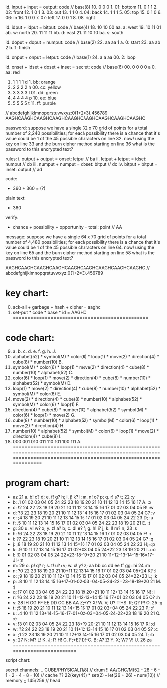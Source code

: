 id. input + input =                 output: code            // base(8)
10. 0       0                       0       1.             01: bottom
11. 0       1                       1       2.             02: front
12. 1       0                       1       3.             03: out
13. 1       1                       0       4.             04: back
14. 1       1                       1       5.             05: top
15. 0       1                       0       6.             06: in
16. 1       0                       0       7.             07: left
17. 0       0                       1       8.             08: right

id. idput + idput =                 bitput: code            // base(4)
18. 10      10                      00      aa.             a: west
19. 10      11                      01      ab.             w: north
20. 11      11                      11      bb.             d: east
21. 11      10                      10      ba.             s: south

id. doput + doput =                 numput: code            // base(2)
22. aa      aa                      1       a.              0: start
23. aa      ab                      2       b.              1: finish

id. onput + onput =                 letput: code            // base(1)
24. a       a                       aa      00.             2: loop

id. onset + idset + doset + inset = secret: code            // base(6)
00. 0       0       0       0       a       0.             aa: red
01. 1       1       1       1       d       1.             bb: orange
02. 2       2       2       2       h       00.            cc: yellow
03. 3       3       3       3       l       01.            dd: green
04. 4       4       4       4       p       10.            ee: blue
05. 5       5       5       5       t       11.            ff: purple

// abcdefghijklmnopqrstuvwxyz:0(1+2=3).456789
AAGHCAAGHCAAGHCAAGHCAAGHCAAGHCAAGHCAAGHCAAGHC

password:
suppose we have a single 32 x 70 grid of points for a total number of
2,240 possibilities; for each possibility there is a chance that it's
value could be 1 of the 45 possible characters on line 32. now! using
the key on line 33 and the burn cipher method starting on line 36
what is the password to this encrypted text?

rules:
  i. output + output = onset: letput // ba
 ii. letput + letput = idset: numput // cb
iii. numput + numput = doset: bitput // dc
 iv. bitput + bitput = inset: output // ad

code:
- 360 + 360 = (?)

plain text:
- 360

verify:
- chance + possibility + opportunity = total: point // AA

message:
suppose we have a single 64 x 70 grid of points for a total number of
4,480 possibilities; for each possibility there is a chance that it's
value could be 1 of the 45 possible characters on line 64. now! using
the key on line 65 and the burn cipher method starting on line 58
what is the password to this encrypted text?

AAGHCAAGHCAAGHCAAGHCAAGHCAAGHCAAGHCAAGHCAAGHC
// abcdefghijklmnopqrstuvwxyz:0(1+2=3).456789

key chart:
===============================================
0000. ack-all + garbage + hash + cipher = aaghc
1111. set-put * code    * base * id     = AAGHC
===============================================

code chart:
===================================================================================================================================================================
9. a.                  b.                  c.                  d.                  e.                  f.                  g.                  h.                J.
1. alphabet(52)      * symbol(M)         * color(6)          * loop(1)           * move(2)           * direction(4)      * cube(8)           * number(10)        B.
2. symbol(M)         * color(6)          * loop(1)           * move(2)           * direction(4)      * cube(8)           * number(10)        * alphabet(52)      C.
3. color(6)          * loop(1)           * move(2)           * direction(4)      * cube(8)           * number(10)        * alphabet(52)      * symbol(M)         D.
4. loop(1)           * move(2)           * direction(4)      * cube(8)           * number(10)        * alphabet(52)      * symbol(M)         * color(6)          E.
5. move(2)           * direction(4)      * cube(8)           * number(10)        * alphabet(52)      * symbol(M)         * color(6)          * loop(1)           F.
6. direction(4)      * cube(8)           * number(10)        * alphabet(52)      * symbol(M)         * color(6)          * loop(1)           * move(2)           G.
7. cube(8)           * number(10)        * alphabet(52)      * symbol(M)         * color(6)          * loop(1)           * move(2)           * direction(4)      H.
8. number(10)        * alphabet(52)      * symbol(M)         * color(6)          * loop(1)           * move(2)           * direction(4)      * cube(8)           I.
0. 000                 001                 010                 011                 110                 101                 100                 111               A.
===================================================================================================================================================================

program chart:
=========================================================================
- az 21 a. b! c? d; e. f! g? h; i. j! k? l; m. n! o? p; q. r! s? t; 22 :y
- b: .1 01 02 03 04 05 24 22 23 18 19 20 21 10 11 12 13 14 15 16 17 A. :x
- c: !2 24 22 23 18 19 20 21 10 11 12 13 14 15 16 17 01 02 03 04 05 B! :w
- d: ?3 22 23 18 19 20 21 10 11 12 13 14 15 16 17 01 02 03 04 05 24 C? :v
- e: ;4 18 19 20 21 10 11 12 13 14 15 16 17 01 02 03 04 05 24 22 23 D; :u
- f: .5 10 11 12 13 14 15 16 17 01 02 03 04 05 24 22 23 18 19 20 21 E. :t
- g: 30 u. v! w? x; y. z! a? b; c. d! e? f; g. h! i? j; k. l! m? n; 23 :s
- h: !6 24 22 23 18 19 20 21 10 11 12 13 14 15 16 17 01 02 03 04 05 F! :r
- i: ?7 22 23 18 19 20 21 10 11 12 13 14 15 16 17 01 02 03 04 05 24 G? :q
- j: ;8 18 19 20 21 10 11 12 13 14 15=16 17 01 02 03 04 05 24 22 23 H;=:p
- k: .9 10 11 12 13 14 15 16 17 01 02+03 04 05 24+22 23 18 19 20 21 I.+:o
- l: !0 01 02 03 04 05 24 22=23-18-19+20 21 10 11+12-13-14-15-16=17-J!+:n
- m: 29 o. p! q? r; s. t! u?+v; w. x! y? z; aa bb cc dd ee ff gg+hi 24 :m
- n: ?0 22 23 18 19 20 21 10+11 12 13 14 15 16 17 01 02 03 04 05+24 K? :l
- o: ;9 18 19 20 21 10 11 12+13 14 15 16 17 01 02 03 04 05 24=22+23 L; :k
- p: .8 10 11 12 13 14 15 16+17-01-02-03=04-05-24-22=23-18-19+20 21 M. :j
- q: !7 01 02 03 04 05 24 22 23 18 19 20+21 10 11 12+13 14 15 16 17 N! :i
- r: ?6 24 22 23 18 19 20 21 10 11=12-13+14 15 16 17+01 02 03 04 05 O? :h
- s: 28 IH GG FF EE DD CC BB AA Z;+Y? X! W. V; U? T!+S. R; Q? P! O. 25 :g
- t: ;5 18 19 20 21 10 11 12 13 14+15 16 17 01 02 03+04 05 24 22 23 P; :f
- u: .4 10 11 12 13+14-15-16-17-01+02-03=04-05-24-22+23 18 19 20 21 Q. :e
- v: !3 01 02 03 04 05 24 22 23 18+19 20-21 10 11 12 13 14 15 16 17 R! :d
- w: ?2 24 22 23 18 19 20 21 10 11+12 13-14 15 16 17 01 02 03 04 05 S? :c
- x: ;1 22 23 18 19 20 21 10 11 12+13 14-15 16 17 01 02 03 04 05 24 T; :b
- y: 27 N; M? L! K. J; I? H! G. F;+E? D!-C. B; A? Z! Y. X; W? V! U. 26 za
=========================================================================

script chart:



secret channels:
.. CUBE/PHYSICAL(1/8)                              // drum
!! AA/GHC/M(52 - 28 - 6 - 1 - 2 - 4 - 8 - 10)      // cache
?? 22(key(45) * set(2) - let(26 + 26) - num(10))   // memory
;; 145/256                                         // head
